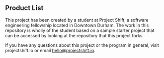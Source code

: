 ## Product List

This project has been created by a student at Project Shift, a software engineering fellowship located in Downtown Durham.  The work in this repository is wholly of the student based on a sample starter project that can be accessed by looking at the repository that this project forks.

If you have any questions about this project or the program in general, visit projectshift.io or email hello@projectshift.io.